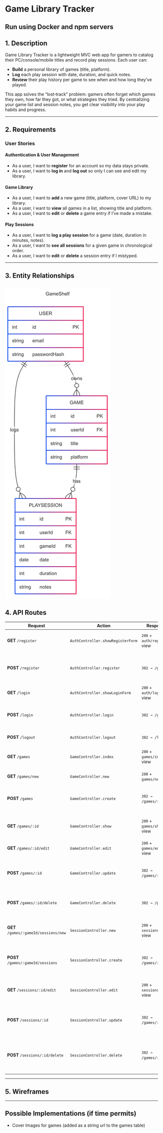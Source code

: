 # Game Library Tracker
## Run using Docker and npm servers

## 1. Description
Game Library Tracker is a lightweight MVC web app for gamers to catalog their PC/console/mobile titles and record play sessions. Each user can:

- **Build** a personal library of games (title, platform).  
- **Log** each play session with date, duration, and quick notes.  
- **Review** their play history per game to see when and how long they’ve played.  

This app solves the “lost‑track” problem: gamers often forget which games they own, how far they got, or what strategies they tried. By centralizing your game list and session notes, you get clear visibility into your play habits and progress.

---

## 2. Requirements

### User Stories

#### Authentication & User Management
- As a user, I want to **register** for an account so my data stays private.  
- As a user, I want to **log in** and **log out** so only I can see and edit my library.

#### Game Library
- As a user, I want to **add** a new game (title, platform, cover URL) to my library.  
- As a user, I want to **view** all games in a list, showing title and platform.  
- As a user, I want to **edit** or **delete** a game entry if I’ve made a mistake.

#### Play Sessions
- As a user, I want to **log a play session** for a game (date, duration in minutes, notes).  
- As a user, I want to **see all sessions** for a given game in chronological order.  
- As a user, I want to **edit** or **delete** a session entry if I mistyped.

---
## 3. Entity Relationships
![EntityRelationships](./assets/EntityRelationships.png)
---
## 4. API Routes
| Request                              | Action                                 | Response                          | Description                                               |
|--------------------------------------|----------------------------------------|-----------------------------------|-----------------------------------------------------------|
| **GET** `/register`                  | `AuthController.showRegisterForm`      | `200` + `auth/register` view      | Show the user registration form.                          |
| **POST** `/register`                 | `AuthController.register`              | `302 → /games`                    | Create a new user, start session, redirect to game list.  |
| **GET** `/login`                     | `AuthController.showLoginForm`         | `200` + `auth/login` view         | Show the login form.                                      |
| **POST** `/login`                    | `AuthController.login`                 | `302 → /games`                    | Authenticate credentials, start session, redirect.        |
| **POST** `/logout`                   | `AuthController.logout`                | `302 → /login`                    | End session, redirect to login.                           |
| **GET** `/games`                     | `GameController.index`                 | `200` + `games/index` view        | List all games in the user’s library.                     |
| **GET** `/games/new`                 | `GameController.new`                   | `200` + `games/new` view          | Show the “add new game” form.                             |
| **POST** `/games`                    | `GameController.create`                | `302 → /games/:id`                | Create a game entry, redirect to its detail page.         |
| **GET** `/games/:id`                 | `GameController.show`                  | `200` + `games/show` view         | Show details for one game and its play sessions.          |
| **GET** `/games/:id/edit`            | `GameController.edit`                  | `200` + `games/edit` view         | Show the “edit game” form.                                |
| **POST** `/games/:id`                | `GameController.update`                | `302 → /games/:id`                | Update game metadata, redirect back to its detail page.   |
| **POST** `/games/:id/delete`         | `GameController.delete`                | `302 → /games`                    | Delete the game (and associated sessions), redirect list. |
| **GET** `/games/:gameId/sessions/new`| `SessionController.new`                | `200` + `sessions/new` view       | Show the form to log a new play session for a game.       |
| **POST** `/games/:gameId/sessions`   | `SessionController.create`             | `302 → /games/:gameId`            | Create a play session, redirect to game’s detail page.    |
| **GET** `/sessions/:id/edit`         | `SessionController.edit`               | `200` + `sessions/edit` view      | Show the form to edit an existing play session.           |
| **POST** `/sessions/:id`             | `SessionController.update`             | `302 → /games/:gameId`            | Update a session entry, redirect to its game’s detail.    |
| **POST** `/sessions/:id/delete`      | `SessionController.delete`             | `302 → /games/:gameId`            | Delete a session entry, redirect back to game’s detail.   |
---
## 5. Wireframes
---
## Possible Implementations (if time permits)
- Cover Images for games (added as a string url to the games table)

